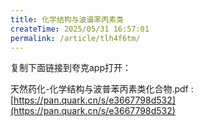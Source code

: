 ```yaml
---
title: 化学结构与波谱苯丙素类
createTime: 2025/05/31 16:57:01
permalink: /article/tlh4f6tm/
---
```


复制下面链接到夸克app打开：

天然药化-化学结构与波普苯丙素类化合物.pdf : [https://pan.quark.cn/s/e3667798d532](https://pan.quark.cn/s/e3667798d532)